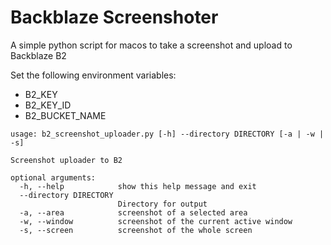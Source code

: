 # Backblaze Screenshoter
A simple python script for macos to take a screenshot and upload to Backblaze B2

Set the following environment variables:
* B2_KEY
* B2_KEY_ID
* B2_BUCKET_NAME

```
usage: b2_screenshot_uploader.py [-h] --directory DIRECTORY [-a | -w | -s]

Screenshot uploader to B2

optional arguments:
  -h, --help            show this help message and exit
  --directory DIRECTORY
                        Directory for output
  -a, --area            screenshot of a selected area
  -w, --window          screenshot of the current active window
  -s, --screen          screenshot of the whole screen
  ```
